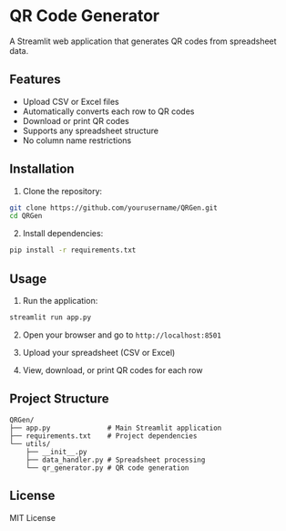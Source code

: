 # QR Code Generator

A Streamlit web application that generates QR codes from spreadsheet data.

## Features

- Upload CSV or Excel files
- Automatically converts each row to QR codes
- Download or print QR codes
- Supports any spreadsheet structure
- No column name restrictions

## Installation

1. Clone the repository:
```bash
git clone https://github.com/yourusername/QRGen.git
cd QRGen
```

2. Install dependencies:
```bash
pip install -r requirements.txt
```

## Usage

1. Run the application:
```bash
streamlit run app.py
```

2. Open your browser and go to `http://localhost:8501`

3. Upload your spreadsheet (CSV or Excel)

4. View, download, or print QR codes for each row

## Project Structure

```
QRGen/
├── app.py              # Main Streamlit application
├── requirements.txt    # Project dependencies
└── utils/
    ├── __init__.py
    ├── data_handler.py # Spreadsheet processing
    └── qr_generator.py # QR code generation
```

## License

MIT License
